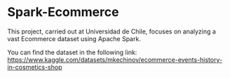 # Spark-Ecommerce

This project, carried out at Universidad de Chile, focuses on analyzing a vast Ecommerce dataset using Apache Spark. 

You can find the dataset in the following link: https://www.kaggle.com/datasets/mkechinov/ecommerce-events-history-in-cosmetics-shop
